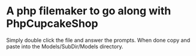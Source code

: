 # A php filemaker to go along with PhpCupcakeShop

Simply double click the file and answer the prompts. 
When done copy and paste into the Models/SubDir/Models directory.